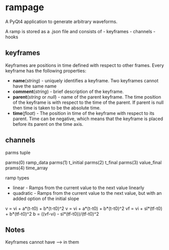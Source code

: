 # rampage

A PyQt4 application to generate arbitrary waveforms.

A ramp is stored as a .json file and consists of
    - keyframes
    - channels
    - hooks

## keyframes
Keyframes are positions in time defined with respect to other frames. Every keyframe has the following properties:

- **name**(_string_) - uniquely identifies a keyframe. Two keyframes cannot have the same name
- **comment**(_string_) - brief description of the keyframe.
- **parent**(_string_ or _null_) - name of the parent keyframe. The time position of the keyframe is with respect to the time of the parent. If parent is null then time is taken to be the absolute time.
- **time**(_float_) - The position in time of the keyframe with respect to its parent. Time can be negative, which means that the keyframe is placed before its parent on the time axis.


## channels

parms tuple

parms(0) ramp_data
parms(1) t_initial
parms(2) t_final
parms(3) value_final
prams(4) time_array

ramp types
- linear - Ramps from the current value to the next value linearly
- quadratic - Ramps from the current value to the next value, but with an
              added option of the initial slope

v = vi + a*(t-t0) + b*(t-t0)^2
v = vi + a*(t-t0) + b*(t-t0)^2
vf = vi + sl*(tf-t0) + b*(tf-t0)^2
b = ((vf-vi) - sl*(tf-t0))/(tf-t0)^2


## Notes
Keyframes cannot have --> in them
